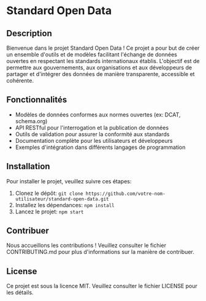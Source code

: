 # Standard Open Data

## Description
Bienvenue dans le projet Standard Open Data ! Ce projet a pour but de créer un ensemble d'outils et de modèles facilitant l'échange de données ouvertes en respectant les standards internationaux établis. L'objectif est de permettre aux gouvernements, aux organisations et aux développeurs de partager et d'intégrer des données de manière transparente, accessible et cohérente.

## Fonctionnalités
- Modèles de données conformes aux normes ouvertes (ex: DCAT, schema.org)
- API RESTful pour l'interrogation et la publication de données
- Outils de validation pour assurer la conformité aux standards
- Documentation complète pour les utilisateurs et développeurs
- Exemples d'intégration dans différents langages de programmation

## Installation
Pour installer le projet, veuillez suivre ces étapes:
1. Clonez le dépôt: `git clone https://github.com/votre-nom-utilisateur/standard-open-data.git`
2. Installez les dépendances: `npm install`
3. Lancez le projet: `npm start`

## Contribuer
Nous accueillons les contributions ! Veuillez consulter le fichier CONTRIBUTING.md pour plus d'informations sur la manière de contribuer.

## License
Ce projet est sous la licence MIT. Veuillez consulter le fichier LICENSE pour les détails.